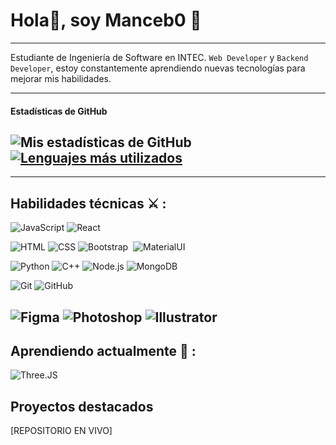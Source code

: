 # Hola👋, soy Manceb0 🍔
---
Estudiante de Ingeniería de Software en INTEC. `Web Developer` y `Backend Developer`, estoy constantemente aprendiendo nuevas tecnologías para mejorar mis habilidades.

---
#### Estadísticas de GitHub
![Mis estadísticas de GitHub](https://github-readme-stats.vercel.app/api?username=Manceb0&show_icons=true&theme=dark)
[![Lenguajes más utilizados](https://github-readme-stats.vercel.app/api/top-langs/?username=Manceb0&layout=compact)](https://github.com/Manceb0/github-readme-stats)
---

---
## Habilidades técnicas ⚔️ :

![JavaScript](https://img.shields.io/badge/-JavaScript-000?style=for-the-badge&logo=javascript)
![React](https://img.shields.io/badge/-React-000?style=for-the-badge&logo=react)


![HTML](https://img.shields.io/badge/-HTML-000?style=for-the-badge&logo=HTML5)
![CSS](https://img.shields.io/badge/-CSS-000?style=for-the-badge&logo=CSS3&logoColor=67b3eb)
![Bootstrap](https://img.shields.io/badge/-Bootstrap-000?style=for-the-badge&logo=bootstrap&logoColor=b998eb)&nbsp;
![MaterialUI](https://img.shields.io/badge/Material--UI-000?style=for-the-badge&logo=material-ui)


![Python](https://img.shields.io/badge/-Python-000?style=for-the-badge&logo=python)
![C++](https://img.shields.io/badge/-C++-000?style=for-the-badge&logo=c%2B%2B)
![Node.js](https://img.shields.io/badge/-Node.js-000?style=for-the-badge&logo=node.js)
![MongoDB](https://img.shields.io/badge/-MongoDB-000?style=for-the-badge&logo=mongodb)

![Git](https://img.shields.io/badge/-Git-000?style=for-the-badge&logo=git)
![GitHub](https://img.shields.io/badge/-GitHub-000?style=for-the-badge&logo=github)

![Figma](https://img.shields.io/badge/-Figma-000?style=for-the-badge&logo=figma)
![Photoshop](https://img.shields.io/badge/-Photoshop-000?style=for-the-badge&logo=adobe-photoshop)
![Illustrator](https://img.shields.io/badge/-Illustrator-000?style=for-the-badge&logo=adobe-illustrator)
---
## Aprendiendo actualmente 🌱 :
![Three.JS](https://img.shields.io/badge/-Three.JS-000?style=for-the-badge&logo=three.js)

## Proyectos destacados
[REPOSITORIO EN VIVO]


